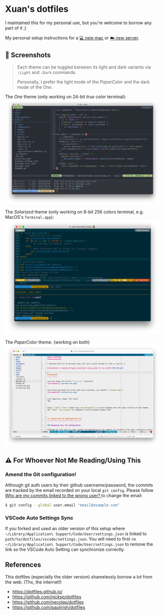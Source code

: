 Xuan's dotfiles
===============

I maintained this for my personal use, but you're welcome to borrow any part of it ;)

My personal setup instructions for a [💻 new mac](./NEW_MAC.md) or [☁️  new server](./NEW_SERVER.md).



🎨 Screenshots
--------------

> Each theme can be toggled between its light and dark variants via `:Light` and `:Dark` commands.
> 
> Personally, I prefer the light mode of the _PaperColor_ and the dark mode of the _One_.

The _One_ theme (only working on 24-bit *true color* terminal):
![screenshot](./scrshot-one.png)

The _Solarized_ theme (only working on 8-bit 256 colors terminal, e.g. MacOS's `Terminal.app`):
![screenshot](./scrshot-sol.png)

The _PaperColor_ theme. (working on both)
![screenshot](./scrshot-paper.png)




⚠️ For Whoever Not Me Reading/Using This
---------------------------------------

### Amend the Git configuration!

Although git auth users by their github username/password, the commits are tracked by the email recorded on your local `git config`. Please follow [Why are my commits linked to the wrong user?
](https://help.github.com/en/github/committing-changes-to-your-project/why-are-my-commits-linked-to-the-wrong-user) to change the email:

```sh
$ git config --global user.email "email@example.com"
```

### VSCode Auto Settings Sync

If you forked and used an older version of this setup where `~/Library/Application\ Support/Code/User/settings.json` is linked to `path/to/dotfiles/vscode/settings.json`. You will need to first `rm ~/Library/Application\ Support/Code/User/settings.json` to remove the link so the VSCode Auto Setting can synchronize correctly.


References
----------

This dotfiles (especially the older version) shamelessly borrow a lot from the web. (Thx, the internet!)

* <https://dotfiles.github.io/>
* <https://github.com/nicksp/dotfiles>
* <https://github.com/necolas/dotfiles>
* <https://github.com/paulirish/dotfiles>
